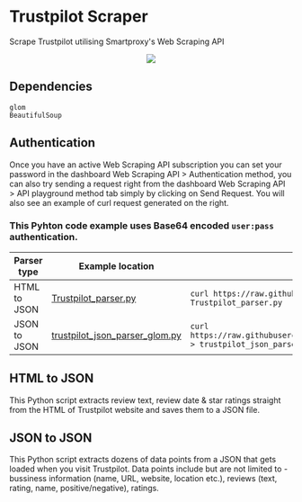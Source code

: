 # Trustpilot Scraper

Scrape Trustpilot utilising Smartproxy's Web Scraping API

<p align="center">
    <a href="https://dashboard.smartproxy.com/register?page=web-scraping-api%2Fpricing&utm_source=socialorganic&utm_medium=social&utm_campaign=github_website_scraper" ><img src="https://i.imgur.com/v4Z5CXu.png"></a>
</p> 

## Dependencies

```http
glom
BeautifulSoup
```

## Authentication

Once you have an active Web Scraping API subscription you can set your password in the dashboard Web Scraping API > Authentication method, you can also try sending a request right from the dashboard Web Scraping API > API playground method tab simply by clicking on Send Request. You will also see an example of curl request generated on the right. 

### This Pyhton code example uses Base64 encoded ```user:pass``` authentication.

| Parser type | Example location         | Download |
| -------------------- | ------------------------ | -------- |
| HTML to JSON        | [Trustpilot_parser.py](https://github.com/Smartproxy/trustpilot_python_scraper/blob/main/Trustpilot_parser.py) |``` curl https://raw.githubusercontent.com/Smartproxy/trustpilot_python_scraper/blob/main/Trustpilot_parser.py > Trustpilot_parser.py ``` |
| JSON to JSON                 | [trustpilot_json_parser_glom.py](https://github.com/Smartproxy/trustpilot_python_scraper/blob/main/trustpilot_json_parser_glom.py)   | ``` curl https://raw.githubusercontent.com/Smartproxy/trustpilot_python_scraper/blob/main/trustpilot_json_parser_glom.py > trustpilot_json_parser_glom.py ``` |

## HTML to JSON

This Python script extracts review text, review date & star ratings straight from the HTML of Trustpilot website and saves them to a JSON file.

## JSON to JSON

This Python script extracts dozens of data points from a JSON that gets loaded when you visit Trustpilot. Data points include but are not limited to - bussiness information (name, URL, website, location etc.), reviews (text, rating, name, positive/negative), ratings.
